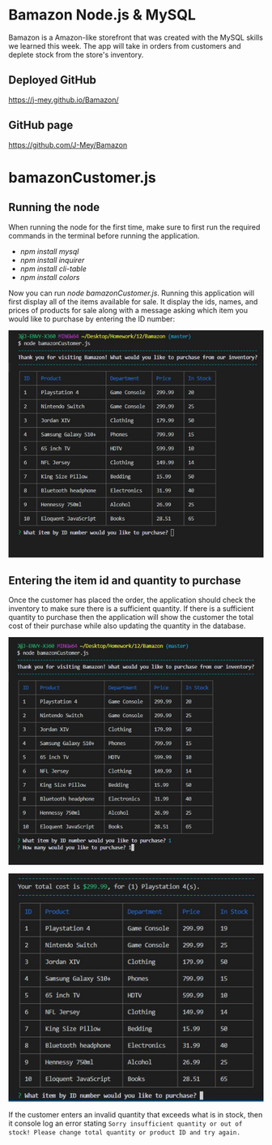 # Bamazon Node.js & MySQL

Bamazon is a Amazon-like storefront that was created with the MySQL skills we learned this week. The app will take in orders from customers and deplete stock from the store's inventory.

## Deployed GitHub

https://j-mey.github.io/Bamazon/

## GitHub page

https://github.com/J-Mey/Bamazon

# bamazonCustomer.js 

## Running the node

When running the node for the first time, make sure to first run the required commands in the terminal before running the application.

* *npm install mysql*
* *npm install inquirer*
* *npm install cli-table*
* *npm install colors*

Now you can run *node bamazonCustomer.js*. Running this application will first display all of the items available for sale. It display the ids, names, and prices of products for sale along with a message asking which item you would like to purchase by entering the ID number:

![Node initial start](https://github.com/J-Mey/Bamazon/blob/master/images/node-start.JPG?raw=true)

## Entering the item id and quantity to purchase

Once the customer has placed the order, the application should check the inventory to make sure there is a sufficient quantity. If there is a sufficient quantity to purchase then the application will show the customer the total cost of their purchase while also updating the quantity in the database.

![Node initial start](https://github.com/J-Mey/Bamazon/blob/master/images/node-purchase.JPG?raw=true)

![Node initial start](https://github.com/J-Mey/Bamazon/blob/master/images/node-finish.JPG?raw=true)

If the customer enters an invalid quantity that exceeds what is in stock, then it console log an error stating `Sorry insufficient quantity or out of stock! Please change total quantity or product ID and try again.`

